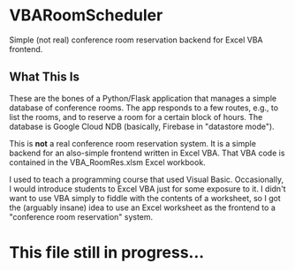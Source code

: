 # VBARoomScheduler
Simple (not real) conference room reservation backend for Excel VBA frontend.

## What This Is
These are the bones of a Python/Flask application that manages a simple database of conference rooms. The
app responds to a few routes, e.g., to list the rooms, and to reserve a room for a certain block of hours.
The database is Google Cloud NDB (basically, Firebase in "datastore mode").

This is **not** a real conference room reservation system. It is a simple backend for an also-simple frontend
written in Excel VBA. That VBA code is contained in the VBA_RoomRes.xlsm Excel workbook.

I used to teach a programming course that used Visual Basic. Occasionally, I would introduce students to
Excel VBA just for some exposure to it. I didn't want to use VBA simply to fiddle with the contents of a
worksheet, so I got the (arguably insane) idea to use an Excel worksheet as the frontend to a "conference
room reservation" system.

# This file still in progress...
